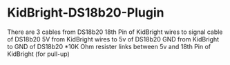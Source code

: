 # KidBright-DS18b20-Plugin

There are 3 cables from DS18b20
18th Pin of KidBright wires to signal cable of DS18b20
5V from KidBright wires to 5v of DS18b20
GND from KidBright to GND of DS18b20
*10K Ohm resister links between 5v and 18th Pin of KidBright (for pull-up)
